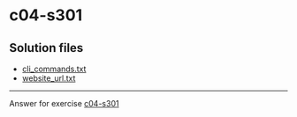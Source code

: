 # c04-s301

## Solution files
- [cli_commands.txt](cli_commands.txt)
- [website_url.txt](website_url.txt)

***
Answer for exercise [c04-s301](https://github.com/devopsacademyau/academy/blob/4d3701fa0791064e8a5b737acae52c992faaa07e/classes/04class/exercises/c04-s301/README.md)